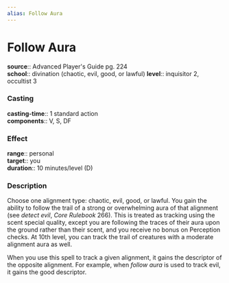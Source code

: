 ```yaml
---
alias: Follow Aura
---
```


# Follow Aura 

**source**:: Advanced Player's Guide pg. 224  
**school**:: divination (chaotic, evil, good, or lawful)
**level**:: inquisitor 2, occultist 3

### Casting 

**casting-time**:: 1 standard action  
**components**:: V, S, DF

### Effect 

**range**:: personal  
**target**:: you  
**duration**:: 10 minutes/level (D)

### Description 

Choose one alignment type: chaotic, evil, good, or lawful. You gain the ability to follow the trail of a strong or overwhelming aura of that alignment (see *detect evil*, *Core Rulebook* 266). This is treated as tracking using the scent special quality, except you are following the traces of their aura upon the ground rather than their scent, and you receive no bonus on Perception checks. At 10th level, you can track the trail of creatures with a moderate alignment aura as well.  
  
When you use this spell to track a given alignment, it gains the descriptor of the opposite alignment. For example, when *follow aura* is used to track evil, it gains the good descriptor.
